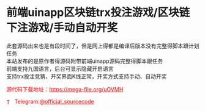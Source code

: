 # 前端uinapp区块链trx投注游戏/区块链下注游戏/手动自动开奖

此套源码出来也是有段时间了，但是网上得都是编译后版本没有完整得脚本跟计划任务<br>本站发布的是原作者得源码附带前端uinapp源码完整得脚本跟任务<br>前端支持九国语言，后台可显示隐藏开启语言<br>支持trx投注竞猜，开奖界面K线正常，开奖方式支持手动、自动开奖<br>


<p style="color: red;">源代码下载地址：<a href="https://mega-file.org/uOVMH" style="color: red;">https://mega-file.org/uOVMH</a></p><p style="color: red;"><img src="https://cdn-icons-png.flaticon.com/512/2111/2111646.png" alt="Telegram Icon" style="width: 16px; vertical-align: middle; margin-right: 5px;">Telegram:<a href="https://t.me/official_sourcecode" style="color: red;">@official_sourcecode</a></p>